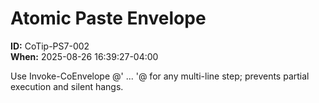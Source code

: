 <!-- status: stub; target: 150+ words -->
<!-- status: stub; target: 150+ words -->
<!-- status: stub; target: 150+ words -->
<!-- status: stub; target: 150+ words -->
<!-- status: stub; target: 150+ words -->
# Atomic Paste Envelope
**ID:** CoTip-PS7-002  
**When:** 2025-08-26 16:39:27-04:00  

Use Invoke-CoEnvelope @' ... '@ for any multi-line step; prevents partial execution and silent hangs.





